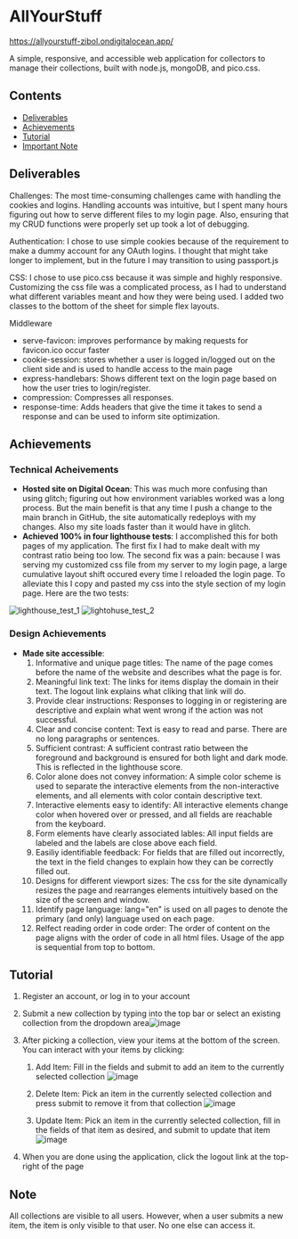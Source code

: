 # AllYourStuff

https://allyourstuff-zibol.ondigitalocean.app/

A simple, responsive, and accessible web application for collectors to manage their collections, built with node.js, mongoDB, and pico.css.

## Contents
 - [Deliverables](#deliverables)
 - [Achievements](#achievements)
 - [Tutorial](#tutorial)
 - [Important Note](#note)

## Deliverables
Challenges: The most time-consuming challenges came with handling the cookies and logins. Handling accounts was intuitive, but I spent many hours figuring out how to serve different files to my login page. Also, ensuring that my CRUD functions were properly set up took a lot of debugging.

Authentication: I chose to use simple cookies because of the requirement to make a dummy account for any OAuth logins. I thought that might take longer to implement, but in the future I may transition to using passport.js

CSS: I chose to use pico.css because it was simple and highly responsive. Customizing the css file was a complicated process, as I had to understand what different variables meant and how they were being used. I added two classes to the bottom of the sheet for simple flex layouts.

Middleware
 - serve-favicon: improves performance by making requests for favicon.ico occur faster
 - cookie-session: stores whether a user is logged in/logged out on the client side and is used to handle access to the main page
 - express-handlebars: Shows different text on the login page based on how the user tries to login/register.
 - compression: Compresses all responses.
 - response-time: Adds headers that give the time it takes to send a response and can be used to inform site optimization.

## Achievements
### Technical Acheivements
 - **Hosted site on Digital Ocean**: This was much more confusing than using glitch; figuring out how environment variables worked was a long process. But the main benefit is that any time I push a change to the main branch in GitHub, the site automatically redeploys with my changes. Also my site loads faster than it would have in glitch.
 - **Achieved 100% in four lighthouse tests**: I accomplished this for both pages of my application. The first fix I had to make dealt with my contrast ratio being too low. The second fix was a pain: because I was serving my customized css file from my server to my login page, a large cumulative layout shift occured every time I reloaded the login page. To alleviate this I copy and pasted my css into the style section of my login page. Here are the two tests:
 
 ![lighthouse_test_1](https://user-images.githubusercontent.com/37402171/192112128-78ecb8e9-1c15-4450-9371-9e2431a42164.jpg)
![lightohuse_test_2](https://user-images.githubusercontent.com/37402171/192112151-e4d75147-d109-496e-97f3-829005c457a7.jpg)


### Design Achievements
 - **Made site accessible**: 
   1) Informative and unique page titles: The name of the page comes before the name of the website and describes what the page is for.
   2) Meaningful link text: The links for items display the domain in their text. The logout link explains what cliking that link will do.
   3) Provide clear instructions: Responses to logging in or registering are descriptive and explain what went wrong if the action was not successful.
   4) Clear and concise content: Text is easy to read and parse. There are no long paragraphs or sentences.
   5) Sufficient contrast: A sufficient contrast ratio between the foreground and background is ensured for both light and dark mode. This is reflected in the lighthouse score.
   6) Color alone does not convey information: A simple color scheme is used to separate the interactive elements from the non-interactive elements, and all elements with color contain descriptive text.
   7) Interactive elements easy to identify: All interactive elements change color when hovered over or pressed, and all fields are reachable from the keyboard.
   8) Form elements have clearly associated lables: All input fields are labeled and the labels are close above each field.
   9) Easiliy identifiable feedback: For fields that are filled out incorrectly, the text in the field changes to explain how they can be correctly filled out.
   10) Designs for different viewport sizes: The css for the site dynamically resizes the page and rearranges elements intuitively based on the size of the screen and window.
   11) Identify page language: lang="en" is used on all pages to denote the primary (and only) language used on each page.
   12) Relfect reading order in code order: The order of content on the page aligns with the order of code in all html files. Usage of the app is sequential from top to bottom.

## Tutorial
 1) Register an account, or log in to your account
 2) Submit a new collection by typing into the top bar or select an existing collection from the dropdown area![image](https://user-images.githubusercontent.com/37402171/191779049-56eec110-738b-4e70-a410-640ce5175214.png)
 3) After picking a collection, view your items at the bottom of the screen. You can interact with your items by clicking:
    1) Add Item: Fill in the fields and submit to add an item to the currently selected collection
    ![image](https://user-images.githubusercontent.com/37402171/191781025-d5014f90-c05f-4434-a91f-9ca5c85f8f2c.png)

    2) Delete Item: Pick an item in the currently selected collection and press submit to remove it from that collection
    ![image](https://user-images.githubusercontent.com/37402171/191781129-1dc884b4-8548-4ce9-83f8-7c946fd6da7a.png)

    3) Update Item: Pick an item in the currently selected collection, fill in the fields of that item as desired, and submit to update that item
    ![image](https://user-images.githubusercontent.com/37402171/191781230-9a66dc91-a4b5-4be0-a777-799c225fc6ae.png)

 4) When you are done using the application, click the logout link at the top-right of the page

## Note
All collections are visible to all users. However, when a user submits a new item, the item is only visible to that user. No one else can access it.
